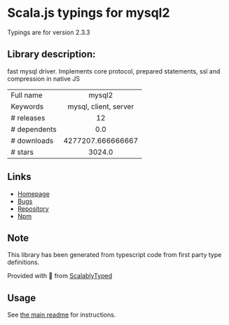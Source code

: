 
# Scala.js typings for mysql2

Typings are for version 2.3.3

## Library description:
fast mysql driver. Implements core protocol, prepared statements, ssl and compression in native JS

|                    |                 |
| ------------------ | :-------------: |
| Full name          | mysql2 |
| Keywords           | mysql, client, server |
| # releases         | 12 |
| # dependents       | 0.0 |
| # downloads        | 4277207.666666667 |
| # stars            | 3024.0 |

## Links
- [Homepage](https://github.com/sidorares/node-mysql2#readme)
- [Bugs](https://github.com/sidorares/node-mysql2/issues)
- [Repository](https://github.com/sidorares/node-mysql2)
- [Npm](https://www.npmjs.com/package/mysql2)
    


## Note
This library has been generated from typescript code from first party type definitions.

Provided with :purple_heart: from [ScalablyTyped](https://github.com/oyvindberg/ScalablyTyped)

## Usage
See [the main readme](../../readme.md) for instructions.


